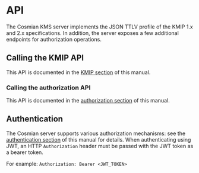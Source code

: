 # API

The Cosmian KMS server implements the JSON TTLV profile of the KMIP 1.x and 2.x specifications.
In addition, the server exposes a few additional endpoints for authorization operations.

## Calling the KMIP API

This API is documented in the [KMIP section](./kmip/json_ttlv_api.md) of this manual.

### Calling the authorization API

This API is documented in the [authorization section](./authorization.md) of this manual.

## Authentication

The Cosmian server supports various authorization mechanisms: see
the [authentication section](./authentication.md)
of this manual for details. When authenticating using JWT, an HTTP `Authorization` header must be
passed with the JWT token as a bearer token.

For example: `Authorization: Bearer <JWT_TOKEN>`
